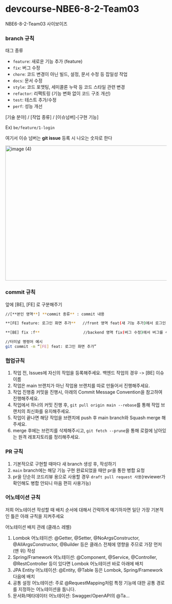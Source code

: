 # devcourse-NBE6-8-2-Team03
NBE6-8-2-Team03 사이보이즈
### branch 규칙

태그 종류

- `feature`: 새로운 기능 추가 (feature)
- `fix`: 버그 수정
- `chore`: 코드 변경이 아닌 빌드, 설정, 문서 수정 등 잡일성 작업
- `docs`: 문서 수정
- `style`: 코드 포맷팅, 세미콜론 누락 등 코드 스타일 관련 변경
- `refactor`: 리팩토링 (기능 변화 없이 코드 구조 개선)
- `test`: 테스트 추가/수정
- `perf`: 성능 개선

[기술 분야] / [작업 종류] / [이슈넘버]-[구현 기능]

Ex)   `be/feature/1-login`

여기서 이슈 넘버는 **git issue** 등록 시 나오는 숫자로 한다

<img width="995" height="421" alt="image (4)" src="https://github.com/user-attachments/assets/80ed17b7-7218-4241-8df9-35c00a3aa7bf" />


### commit 규칙

앞에 [BE], [FE] 로 구분해주기

```bash
//[**본인 영역**] **commit 종류** : commit 내용

**[FE] feature: 로그인 화면 추가**   //front 영역 feat(새 기능 추가)에서 로그인 기능 추가

**[BE] fix :f**                   //backend 영역 fix(버그 수정)에서 버그를 수정함

//터미널 명령어 예시
git commit -m “[FE] feat: 로그인 화면 추가”
```

### **협업규칙**

1. 작업 전, Issues에 자신의 작업을 등록해주세요. 백엔드 작업의 경우 -> [BE] 이슈이름
2. 작업은 main 브랜치가 아닌 작업용 브랜치를 따로 만들어서 진행해주세요.
3. 작업 진행중 커밋을 진행시, 아래의 Commit Message Convention을 참고하여 진행해주세요.
4. 작업에서 하나의 커밋 진행 후, `git pull origin main --rebase`를 통해 작업 브랜치의 최신화를 유지해주세요.
5. 작업이 끝나면 해당 작업을 브랜치에 push 후 main branch와 Squash merge 해주세요.
6. merge 후에는 브런치를 삭제해주시고, `git fetch --prune`을 통해 로컬에 남아있는 원격 레포지토리를 정리해주세요.

### PR 규칙

1. 기본적으로 구현할 때마다 새 branch 생성 후, 작성하기
2. `main` branch에는 해당 기능 구현 완료되었을 때만 pr을 통한 병합 요청
3. pr을 단순히 코드리뷰 용으로 사용할 경우 `draft pull request 사용`(reviewer가 확인해도 병합 안되니 마음 편히 사용가능)

### 어노테이션 규칙

저희 어노테이션 작성할 때 배치 순서에 대해서 간략하게 얘기하자면 일단 가장 기본적인 틀은 아래 규칙을 지켜주세요

어노테이션 배치 관례 (클래스 레벨)

1. Lombok 어노테이션: @Getter, @Setter, @NoArgsConstructor, @AllArgsConstructor, @Builder 등은 클래스 전체에 영향을 주므로 가장 먼저(맨 위) 작성
2. Spring/Framework 어노테이션: @Component, @Service, @Controller, @RestController 등이 있다면 Lombok 어노테이션 바로 아래에 배치
3. JPA Entity 어노테이션: @Entity, @Table 등은 Lombok, Spring/Framework 다음에 배치
4. 공통 설정 어노테이션: 주로 @RequestMapping처럼 특정 기능에 대한 공통 경로를 지정하는 어노테이션을 둡니다.
5. 문서화/메타데이터 어노테이션: Swagger/OpenAPI의 @Ta...
